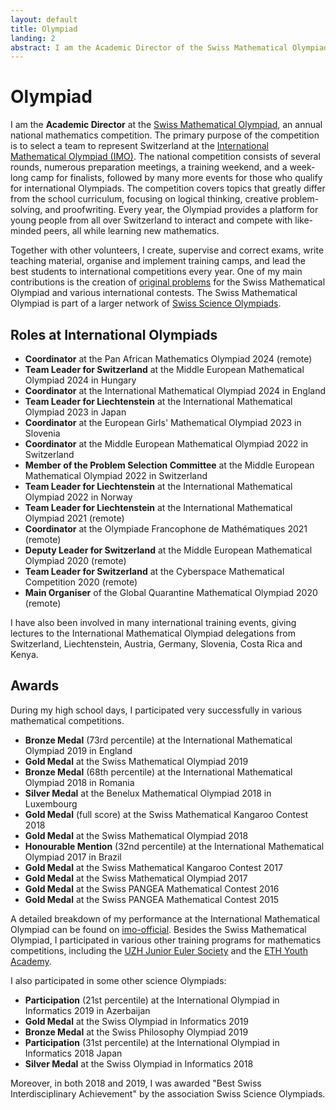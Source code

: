 ```yaml
---
layout: default
title: Olympiad
landing: 2
abstract: I am the Academic Director of the Swiss Mathematical Olympiad, a mathematical contest for Swiss pupils. Together with other volunteers, I create exam questions, write teaching material, organise training camps and accompany the best students every year to international competitions.
---
```


# Olympiad
I am the **Academic Director** at the [Swiss Mathematical Olympiad](https://mathematical.olympiad.ch/en/), an annual national mathematics competition. The primary purpose of the competition is to select a team to represent Switzerland at the [International Mathematical Olympiad (IMO)](https://www.imo-official.org/). The national competition consists of several rounds, numerous preparation meetings, a training weekend, and a week-long camp for finalists, followed by many more events for those who qualify for international Olympiads. The competition covers topics that greatly differ from the school curriculum, focusing on logical thinking, creative problem-solving, and proofwriting. Every year, the Olympiad provides a platform for young people from all over Switzerland to interact and compete with like-minded peers, all while learning new mathematics.

Together with other volunteers, I create, supervise and correct exams, write teaching material, organise and implement training camps, and lead the best students to international competitions every year. One of my main contributions is the creation of [original problems](/portfolio.html) for the Swiss Mathematical Olympiad and various international contests. The Swiss Mathematical Olympiad is part of a larger network of [Swiss Science Olympiads](https://science.olympiad.ch/en/).

## Roles at International Olympiads
- **Coordinator** at the Pan African Mathematics Olympiad 2024 (remote)
- **Team Leader for Switzerland** at the Middle European Mathematical Olympiad 2024 in Hungary
- **Coordinator** at the International Mathematical Olympiad 2024 in England
- **Team Leader for Liechtenstein** at the International Mathematical Olympiad 2023 in Japan
- **Coordinator** at the European Girls' Mathematical Olympiad 2023 in Slovenia
- **Coordinator** at the Middle European Mathematical Olympiad 2022 in Switzerland
- **Member of the Problem Selection Committee** at the Middle European Mathematical Olympiad 2022 in Switzerland
- **Team Leader for Liechtenstein** at the International Mathematical Olympiad 2022 in Norway
- **Team Leader for Liechtenstein** at the International Mathematical Olympiad 2021 (remote)
- **Coordinator** at the Olympiade Francophone de Mathématiques 2021 (remote)
- **Deputy Leader for Switzerland** at the Middle European Mathematical Olympiad 2020 (remote)
- **Team Leader for Switzerland** at the Cyberspace Mathematical Competition 2020 (remote)
- **Main Organiser** of the Global Quarantine Mathematical Olympiad 2020 (remote)

I have also been involved in many international training events, giving lectures to the International Mathematical Olympiad delegations from Switzerland, Liechtenstein, Austria, Germany, Slovenia, Costa Rica and Kenya.

## Awards

During my high school days, I participated very successfully in various mathematical competitions.
- **Bronze Medal** (73rd percentile) at the International Mathematical Olympiad 2019 in England
- **Gold Medal** at the Swiss Mathematical Olympiad 2019
- **Bronze Medal** (68th percentile) at the International Mathematical Olympiad 2018 in Romania
- **Silver Medal** at the Benelux Mathematical Olympiad 2018 in Luxembourg
- **Gold Medal** (full score) at the Swiss Mathematical Kangaroo Contest 2018
- **Gold Medal** at the Swiss Mathematical Olympiad 2018
- **Honourable Mention** (32nd percentile) at the International Mathematical Olympiad 2017 in Brazil
- **Gold Medal** at the Swiss Mathematical Kangaroo Contest 2017
- **Gold Medal** at the Swiss Mathematical Olympiad 2017
- **Gold Medal** at the Swiss PANGEA Mathematical Contest 2016
- **Gold Medal** at the Swiss PANGEA Mathematical Contest 2015

A detailed breakdown of my performance at the International Mathematical Olympiad can be found on [imo-official](https://www.imo-official.org/participant_r.aspx?id=27554). Besides the Swiss Mathematical Olympiad, I participated in various other training programs for mathematics competitions, including the [UZH Junior Euler Society](https://jes.math.uzh.ch/home) and the [ETH Youth Academy](https://educ.ethz.ch/lernzentren/mint-lernzentrum/ETH_Youth_Academy.html).

I also participated in some other science Olympiads:
- **Participation** (21st percentile) at the International Olympiad in Informatics 2019 in Azerbaijan
- **Gold Medal** at the Swiss Olympiad in Informatics 2019
- **Bronze Medal** at the Swiss Philosophy Olympiad 2019
- **Participation** (31st percentile) at the International Olympiad in Informatics 2018 Japan
- **Silver Medal** at the Swiss Olympiad in Informatics 2018

Moreover, in both 2018 and 2019, I was awarded "Best Swiss Interdisciplinary Achievement" by the association Swiss Science Olympiads.


